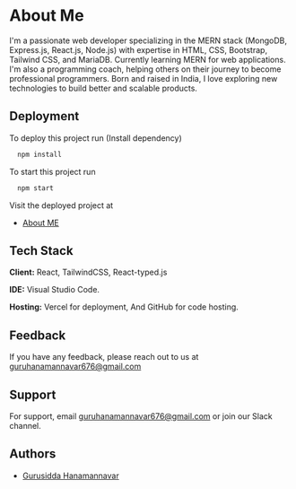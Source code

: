 
# About Me

I'm a passionate web developer specializing in the MERN stack (MongoDB, Express.js, React.js, Node.js) with expertise in HTML, CSS, Bootstrap, Tailwind CSS, and MariaDB. Currently learning MERN for web applications.
I'm also a programming coach, helping others on their journey to become professional programmers. Born and raised in India, I love exploring new technologies to build better and scalable products.
## Deployment

To deploy this project run (Install dependency)

```bash
  npm install
```

To start this project run
```bash
  npm start
```

Visit the deployed project at

- [About ME](https://about-me-nu-lovat.vercel.app/#home)

## Tech Stack

**Client:** React, TailwindCSS, React-typed.js

**IDE:** Visual Studio Code.

**Hosting:** Vercel for deployment, And GitHub for code hosting.


## Feedback

If you have any feedback, please reach out to us at guruhanamannavar676@gmail.com

## Support

For support, email guruhanamannavar676@gmail.com or join our Slack channel.
## Authors

- [Gurusidda Hanamannavar](https://github.com/dreamboyguru)
